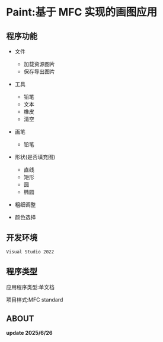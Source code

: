 # Paint:基于 MFC 实现的画图应用

## 程序功能

- 文件
  - 加载资源图片
  - 保存导出图片

- 工具
  - 铅笔
  - 文本
  - 橡皮
  - 清空
- 画笔
  - 铅笔

- 形状(是否填充图)
  - 直线
  - 矩形
  - 圆
  - 椭圆
- 粗细调整
- 颜色选择

## 开发环境

	Visual Studio 2022

## 程序类型

应用程序类型:单文档

项目样式:MFC standard

## ABOUT

**update 2025/6/26**